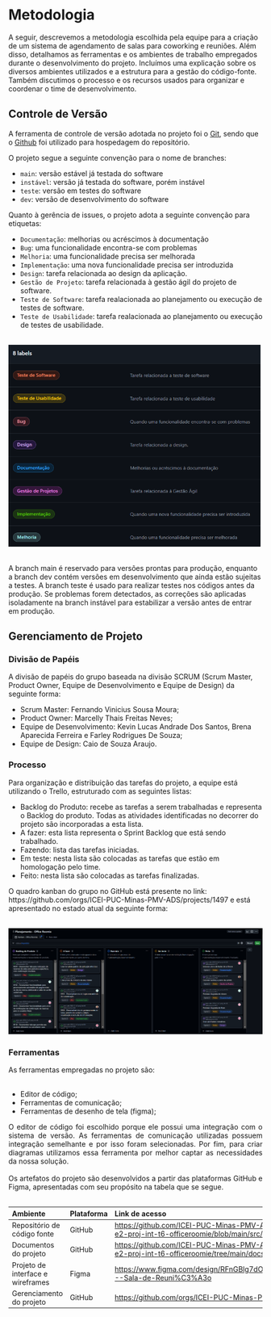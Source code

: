 
# Metodologia

A seguir, descrevemos a metodologia escolhida pela equipe para a criação de um sistema de agendamento de salas para coworking e reuniões. Além disso, detalhamos as ferramentas e os ambientes de trabalho empregados durante o desenvolvimento do projeto. Incluímos uma explicação sobre os diversos ambientes utilizados e a estrutura para a gestão do código-fonte. Também discutimos o processo e os recursos usados para organizar e coordenar o time de desenvolvimento.

## Controle de Versão

A ferramenta de controle de versão adotada no projeto foi o
[Git](https://git-scm.com/), sendo que o [Github](https://github.com)
foi utilizado para hospedagem do repositório.

O projeto segue a seguinte convenção para o nome de branches:

- `main`: versão estável já testada do software
- `instável`: versão já testada do software, porém instável
- `teste`: versão em testes do software
- `dev`: versão de desenvolvimento do software

Quanto à gerência de issues, o projeto adota a seguinte convenção para
etiquetas:

- `Documentação`: melhorias ou acréscimos à documentação
- `Bug`: uma funcionalidade encontra-se com problemas
- `Melhoria`: uma funcionalidade precisa ser melhorada
- `Implementação`: uma nova funcionalidade precisa ser introduzida
- `Design`: tarefa relacionada ao design da aplicação.
- `Gestão de Projeto`: tarefa relacionada à gestão ágil do projeto de software.
- `Teste de Software`: tarefa realacionada ao planejamento ou execução de testes de software.
- `Teste de Usabilidade`: tarefa realacionada ao planejamento ou execução de testes de usabilidade. <br><br>

<img src="img\github-labels.png" alt="Labels disponíveis no projeto" width="500" height="400"> <br><br>

A branch main é reservado para versões prontas para produção, enquanto a branch dev contém versões em desenvolvimento que ainda estão sujeitas a testes. A branch teste é usado para realizar testes nos códigos antes da produção. Se problemas forem detectados, as correções são aplicadas isoladamente na branch instável para estabilizar a versão antes de entrar em produção.


## Gerenciamento de Projeto

### Divisão de Papéis

A divisão de papéis do grupo baseada na divisão SCRUM (Scrum Master, Product Owner, Equipe de Desenvolvimento e Equipe de Design) da seguinte forma:
<ul>
<li>Scrum Master: Fernando Vinicius Sousa Moura;</li>
<li>Product Owner: Marcelly Thais Freitas Neves; </li>
<li>Equipe de Desenvolvimento: Kevin Lucas Andrade Dos Santos, Brena Aparecida Ferreira e Farley Rodrigues De Souza;</li>
<li>Equipe de Design: Caio de Souza Araujo.</li>
</ul>


### Processo

Para organização e distribuição das tarefas do projeto, a equipe está utilizando o Trello, estruturado com as seguintes listas:
<ul>
<li>Backlog do Produto: recebe as tarefas a serem trabalhadas e representa o Backlog do produto. Todas as atividades identificadas no decorrer do projeto são incorporadas a esta lista. </li>
<li>A fazer: esta lista representa o Sprint Backlog que está sendo trabalhado.</li>
<li>Fazendo: lista das tarefas iniciadas.</li>
<li>Em teste: nesta lista são colocadas as tarefas que estão em homologação pelo time.</li>
<li>Feito: nesta lista são colocadas as tarefas finalizadas.</li>
</ul>
O quadro kanban do grupo no GitHub está presente no link: https://github.com/orgs/ICEI-PUC-Minas-PMV-ADS/projects/1497 e está apresentado no estado atual da seguinte forma: <br><br>

![Imagem Kanban](img\github-kanban-projeto.png)


### Ferramentas

<div align="justify">
As ferramentas empregadas no projeto são:
<br/><br/>
  
+  Editor de código;
+  Ferramentas de comunicação;
+  Ferramentas de desenho de tela (figma);

O editor de código foi escolhido porque ele possui uma integração com o sistema de versão. As ferramentas de comunicação utilizadas possuem integração semelhante e por isso foram selecionadas. Por fim, para criar diagramas utilizamos essa ferramenta por melhor captar as necessidades da nossa solução.
<br/><br/>
Os artefatos do projeto são desenvolvidos a partir das plataformas GitHub e Figma, apresentadas com seu propósito na tabela que se segue.
<br/><br/>

| Ambiente | Plataforma | Link de acesso | 
|:--------------------|:---------------------|:--------------------|
| Repositório de código fonte | GitHub | https://github.com/ICEI-PUC-Minas-PMV-ADS/pmv-ads-2024-2-e2-proj-int-t6-officeroomie/blob/main/src/README.md |
| Documentos do projeto | GitHub | https://github.com/ICEI-PUC-Minas-PMV-ADS/pmv-ads-2024-2-e2-proj-int-t6-officeroomie/tree/main/docs |
| Projeto de interface e wireframes | Figma | https://www.figma.com/design/RFnGBlg7dOkRw1XzQqsUdR/Projeto---Sala-de-Reuni%C3%A3o |
| Gerenciamento do projeto | GitHub | https://github.com/orgs/ICEI-PUC-Minas-PMV-ADS/projects/1497 |
<br/>
</div>
